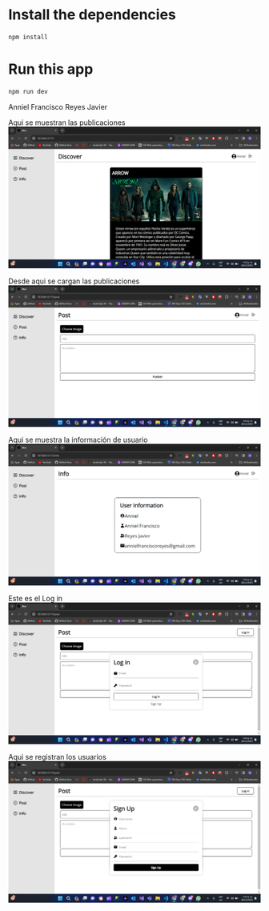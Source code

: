 # Install the dependencies
```bash
npm install
```

# Run this app
```bash
npm run dev
```

Anniel Francisco Reyes Javier

Aqui se muestran las publicaciones
![Publicaciones](Discover.png)

Desde aqui se cargan las publicaciones
![Publicar](Post.png)

Aqui se muestra la información de usuario
![Info usuario](Info.png)

Este es el Log in
![Log in](Log%20in.png)

Aqui se registran los usuarios
![Sign up](Sign%20up.png)
